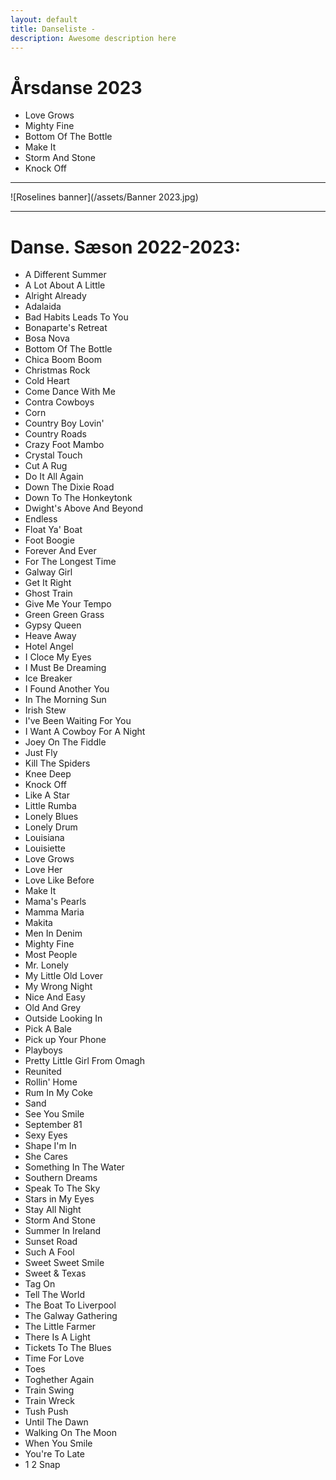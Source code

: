 ```yaml
---
layout: default
title: Danseliste -
description: Awesome description here
---
```


# Årsdanse 2023

* Love Grows
* Mighty Fine
* Bottom Of The Bottle
* Make It
* Storm And Stone
* Knock Off


---


![Roselines banner](/assets/Banner 2023.jpg)


---


# Danse. Sæson 2022-2023:

* A Different Summer
* A Lot About A Little
* Alright Already
* Adalaida
* Bad Habits Leads To You
* Bonaparte's Retreat
* Bosa Nova
* Bottom Of The Bottle
* Chica Boom Boom
* Christmas Rock
* Cold Heart
* Come Dance With Me
* Contra Cowboys
* Corn
* Country Boy Lovin'
* Country Roads
* Crazy Foot Mambo
* Crystal Touch
* Cut A Rug
* Do It All Again
* Down The Dixie Road
* Down To The Honkeytonk
* Dwight's Above And Beyond
* Endless
* Float Ya' Boat
* Foot Boogie
* Forever And Ever
* For The Longest Time
* Galway Girl
* Get It Right
* Ghost Train
* Give Me Your Tempo
* Green Green Grass
* Gypsy Queen
* Heave Away
* Hotel Angel
* I Cloce My Eyes
* I Must Be Dreaming
* Ice Breaker
* I Found Another You
* In The Morning Sun
* Irish Stew
* I've Been Waiting For You
* I Want A Cowboy For A Night
* Joey On The Fiddle
* Just Fly
* Kill The Spiders
* Knee Deep
* Knock Off
* Like A Star
* Little Rumba
* Lonely Blues
* Lonely Drum
* Louisiana
* Louisiette
* Love Grows
* Love Her
* Love Like Before
* Make It
* Mama's Pearls
* Mamma Maria
* Makita
* Men In Denim
* Mighty Fine
* Most People
* Mr. Lonely
* My Little Old Lover
* My Wrong Night
* Nice And Easy
* Old And Grey
* Outside Looking In
* Pick A Bale
* Pick up Your Phone
* Playboys
* Pretty Little Girl From Omagh
* Reunited
* Rollin' Home
* Rum In My Coke
* Sand
* See You Smile
* September 81
* Sexy Eyes
* Shape I'm In
* She Cares
* Something In The Water
* Southern Dreams
* Speak To The Sky
* Stars in My Eyes
* Stay All Night
* Storm And Stone
* Summer In Ireland
* Sunset Road
* Such A Fool
* Sweet Sweet Smile
* Sweet & Texas
* Tag On
* Tell The World
* The Boat To Liverpool
* The Galway Gathering
* The Little Farmer
* There Is A Light
* Tickets To The Blues
* Time For Love
* Toes
* Toghether Again
* Train Swing
* Train Wreck
* Tush Push
* Until The Dawn
* Walking On The Moon
* When You Smile
* You're To Late
* 1 2 Snap

